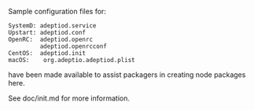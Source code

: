 Sample configuration files for:
```
SystemD: adeptiod.service
Upstart: adeptiod.conf
OpenRC:  adeptiod.openrc
         adeptiod.openrcconf
CentOS:  adeptiod.init
macOS:    org.adeptio.adeptiod.plist
```
have been made available to assist packagers in creating node packages here.

See doc/init.md for more information.
